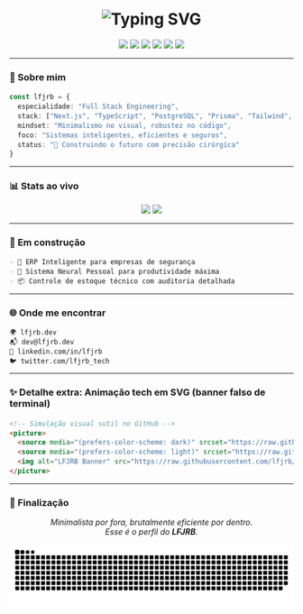 
<h1 align="center">
  <img src="https://readme-typing-svg.demolab.com?font=Fira+Code&weight=600&size=24&pause=1000&color=00F7FF&center=true&vCenter=true&width=435&lines=LFJRB;Full+Stack+Developer;Minimal+Tech+Architect;Builder+of+Modern+Systems" alt="Typing SVG" />
</h1>

<p align="center">
  <img src="https://img.shields.io/badge/-Next.js-000000?style=for-the-badge&logo=next.js&logoColor=white"/>
  <img src="https://img.shields.io/badge/-TypeScript-3178C6?style=for-the-badge&logo=typescript&logoColor=white"/>
  <img src="https://img.shields.io/badge/-PostgreSQL-4169E1?style=for-the-badge&logo=postgresql&logoColor=white"/>
  <img src="https://img.shields.io/badge/-Prisma-2D3748?style=for-the-badge&logo=prisma&logoColor=white"/>
  <img src="https://img.shields.io/badge/-TailwindCSS-06B6D4?style=for-the-badge&logo=tailwind-css&logoColor=white"/>
  <img src="https://img.shields.io/badge/-WSL-0078D6?style=for-the-badge&logo=windows&logoColor=white"/>
</p>

---

### 🧠 Sobre mim

```ts
const lfjrb = {
  especialidade: "Full Stack Engineering",
  stack: ["Next.js", "TypeScript", "PostgreSQL", "Prisma", "Tailwind", "WSL"],
  mindset: "Minimalismo no visual, robustez no código",
  foco: "Sistemas inteligentes, eficientes e seguros",
  status: "🚀 Construindo o futuro com precisão cirúrgica"
}
```

---

### 📊 Stats ao vivo

<p align="center">
  <img src="https://github-readme-stats.vercel.app/api?username=lfjrb&show_icons=true&theme=tokyonight&hide=issues&hide_border=true" width="48%" />
  <img src="https://github-readme-stats.vercel.app/api/top-langs/?username=lfjrb&layout=compact&theme=tokyonight&hide_border=true" width="48%" />
</p>

---

### 🚧 Em construção

```md
- 🔐 ERP Inteligente para empresas de segurança
- 🧠 Sistema Neural Pessoal para produtividade máxima
- 📦 Controle de estoque técnico com auditoria detalhada
```

---

### 🌐 Onde me encontrar

```bash
🌍 lfjrb.dev
📬 dev@lfjrb.dev
💼 linkedin.com/in/lfjrb
🐦 twitter.com/lfjrb_tech
```

---

### ✨ Detalhe extra: Animação tech em SVG (banner falso de terminal)

```html
<!-- Simulação visual sutil no GitHub -->
<picture>
  <source media="(prefers-color-scheme: dark)" srcset="https://raw.githubusercontent.com/lfjrb/assets/main/banner-dark.svg">
  <source media="(prefers-color-scheme: light)" srcset="https://raw.githubusercontent.com/lfjrb/assets/main/banner-light.svg">
  <img alt="LFJRB Banner" src="https://raw.githubusercontent.com/lfjrb/assets/main/banner-light.svg">
</picture>
```

---

### 🧬 Finalização

<p align="center">
  <em>Minimalista por fora, brutalmente eficiente por dentro.<br>Esse é o perfil do <strong>LFJRB</strong>.</em>
</p>
<p align="center">
  <img src="https://github.com/Platane/snk/raw/output/github-contribution-grid-snake.svg" alt="Snake animation" />
</p>
